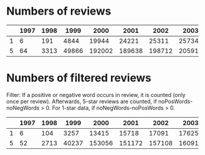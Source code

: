 # Numbers of reviews

|    |   1997 |   1998 |   1999 |   2000 |   2001 |   2002 |   2003 |   2004 |   2005 |   2006 |   2007 |   2008 |   2009 |   2010 |   2011 |   2012 |
|----|--------|--------|--------|--------|--------|--------|--------|--------|--------|--------|--------|--------|--------|--------|--------|--------|
|  1 |      6 |    191 |   4844 |  19944 |  24221 |  25311 |  25734 |  41016 |  54744 |  49049 |  49521 |  56076 |  59099 |  65343 |  72957 |  81276 |
|  5 |     64 |   3313 |  49866 | 192002 | 189638 | 198712 | 205916 | 257603 | 308080 | 311252 | 452009 | 412870 | 422403 | 426248 | 465918 | 484650 |

# Numbers of filtered reviews

Filter: If a positive or negative word occurs in review, it is counted (only once per review).
Afterwards, 5-star reviews are counted, if noPosWords-noNegWords > 0.
For 1-star data, if noNegWords-noPosWords > 0.

|    |   1997 |   1998 |   1999 |   2000 |   2001 |   2002 |   2003 |   2004 |   2005 |   2006 |   2007 |   2008 |   2009 |   2010 |   2011 |   2012 |
|----|--------|--------|--------|--------|--------|--------|--------|--------|--------|--------|--------|--------|--------|--------|--------|--------|
|  1 |      6 |    104 |   3257 |  13415 |  15718 |  17091 |  17625 |  28579 |  37267 |  31691 |  32163 |  35884 |  37303 |  41238 |  45654 |  50768 |
|  5 |     52 |   2713 |  40237 | 153056 | 151172 | 157108 | 160913 | 199131 | 239490 | 246828 | 375616 | 346400 | 357043 | 358142 | 398479 | 415719 |